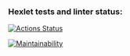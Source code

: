 ### Hexlet tests and linter status:
[![Actions Status](https://github.com/EvgeniyEgoorov/python-project-49/workflows/hexlet-check/badge.svg)](https://github.com/EvgeniyEgoorov/python-project-49/actions)

[![Maintainability](https://api.codeclimate.com/v1/badges/9851d99aa3341d6e825d/maintainability)](https://codeclimate.com/github/EvgeniyEgoorov/python-project-49/maintainability)